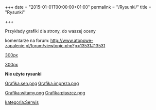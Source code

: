 +++
date = "2015-01-01T00:00:00+01:00"
permalink = "/Rysunki/"
title = "Rysunki"

+++

Przykłady grafiki dla strony, do waszej oceny

komentarze na forum: <http://www.atopowe-zapalenie.pl/forum/viewtopic.php?p=13531#13531>

[300px](/Grafika:Ludki1.png "wikilink")

[300px](/Grafika:Ludki2.png "wikilink")

**Nie użyte rysunki**

[Grafika:sen.png](/Grafika:sen.png "wikilink") [Grafika:impreza.png](/Grafika:impreza.png "wikilink")

[Grafika:witamy.png](/Grafika:witamy.png "wikilink") [Grafika:płaszcz.png](/Grafika:płaszcz.png "wikilink")

[kategoria:Serwis](/atopedia/kategoria:Serwis "wikilink")